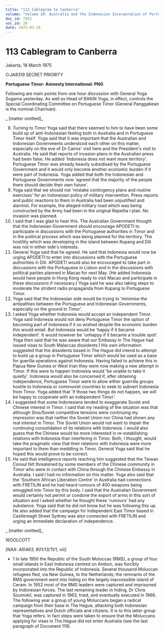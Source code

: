 ```yaml
---
title: "113 Cablegram to Canberra"
volume: "Volume 20: Australia and the Indonesian Incorporation of Portuguese Timor, 1974-1976"
doc_id: 7952
vol_id: 20
date: 1975-03-18
---
```


# 113 Cablegram to Canberra

Jakarta, 18 March 1975

O.JA8319 SECRET PRIORITY

**Portuguese Timor: Amnesty International: PNG**

Following are main points from one hour discussion with General Yoga Sugama yesterday. As well as Head of BAKIN Yoga, in effect, controls the Special Coordinating Committee on Portuguese Timor (General Panggabean is the nominal Chairman).

_ [matter omitted]_

  8. Turning to Timor Yoga said that there seemed to him to have been some build up of anti-Indonesian feeling both in Australia and in Portuguese Timor itself. Yoga said that it was important that the Australian and Indonesian Governments understood each other on this matter, especially on the eve of Dr Cairns' visit here and the President's visit to Australia. He said that reports of invasion plans in the Australian press had been false. He added 'Indonesia does not want more territory'. Portuguese Timor was already heavily subsidised by the Portuguese Government and it would only become another economic burden if it were part of Indonesia. Yoga added that both the Indonesian and Portuguese Governments now 'agreed that the majority of the people there should decide their own future'.
  9. Yoga said that we should not 'mistake contingency plans and routine exercises' for an Indonesian policy of military intervention. Press reports and public reactions to them in Australia had been unjustified and alarmist. For example, the alleged military road which was being constructed by the Army had been in the original Repelita I plan. No invasion was planned.
  10. I said that I was glad to hear this. The Australian Government thought that the Indonesian Government should encourage APODETI to participate in discussions with the Portuguese authorities in Timor and in the political process which was being planned for the territory. The hostility which was developing in the island between Kupang and Dili was not in either side's interests.
  11. General Yoga said that he agreed. He said that Indonesia would now be urging APODETI to enter into discussions with the Portuguese authorities in Dili. APODETI would also be encouraged to take part in discussions with the Portuguese in Lisbon and in the discussions with political parties planned in Macao for next May. (He added Indonesia would have people in Hong Kong ready to visit Macao and participate in these discussions if necessary.) Yoga said he was also taking steps to moderate the strident radio propaganda from Kupang to Portuguese Timor.
  12. Yoga said that the Indonesian side would be trying to 'minimise the antipathies between the Portuguese and Indonesian Governments, especially on the ground in Timor'.
  13. I asked Yoga whether Indonesia would accept an independent Timor. Yoga said Indonesia would not deny Portuguese Timor the option of becoming part of Indonesia if it so wished despite the economic burden this would entail. But Indonesia would be 'happy if it became independent'. It would however be 'unhappy if it became a trouble spot'. Yoga then said that he was aware that our Embassy in The Hague had issued visas to South Malaccas dissidents.1 His own information suggested that the dissidents based in The Hague did intend to attempt to build up a group in Portuguese Timor which would be used as a base for guerilla operations against Indonesia. Having failed to achieve this in Papua New Guinea or West Irian they were now making a new attempt in Timor. If this were to happen Indonesia would 'be unable to take it quietly'. Indonesia would also be concerned if, after obtaining independence, Portuguese Timor were to allow either guerrilla groups hostile to Indonesia or communist countries to seek to subvert Indonesia from Timor. Yoga added that 'if those two things do not happen, we will be happy to cooperate with an independent Timor'.
  14. I suggested that some Indonesians tended to exaggerate Soviet and Chinese interest in Timor. I said that my reading of the situation was that although Sino/Soviet competitive tensions were continuing my impression was that neither the Soviet Union nor China had shown any real interest in Timor. The Soviet Union would not want to impair the continuing consolidation of its relations with Indonesia. I would also guess that the Chinese would be more interested in re-establishing relations with Indonesia than interfering in Timor. Both, I thought, would take the pragmatic view that their relations with Indonesia were more important to them than meddling in Timor. General Yoga said that he hoped this would prove to be correct.
  15. He said that intelligence reports reaching him suggested that the Taiwan Consul felt threatened by some members of the Chinese community in Timor who were in contact with China through the Chinese Embassy in Australia. I said I had no information on this matter. Yoga also said that the 'Southern African Liberation Centre' in Australia had connections with FRETILIN and he had heard rumours of 400 weapons being smuggled into Timor by this body. I said that the Australian Government would certainly not permit or condone the export of arms in this sort of situation and I asked whether he thought these 'rumours' had any substance. Yoga said that he did not know but he was following this up. He also added that the campaign for Independent East Timor based in Castlereagh Street Sydney was also connected with FRETILIN and urging an immediate declaration of independence.



_ [matter omitted]_

WOOLCOTT

_[NAA: Al0463, 801/13/11/1, viii]_

  * 1 In late 1950 the Republic of the South Moluccas (RMS), a group of four small islands in East Indonesia centred on Ambon, was forcibly incorporated into the Republic of Indonesia. Several thousand Moluccan refugees fled, via New Guinea, to the Netherlands; the remnants of the RMS government went into hiding on the largely inaccessible island of Ceram. In 1952 most of the RMS leaders were captured and imprisoned by Indonesian forces. The last remaining leader in hiding, Dr Chris Soumokil, was captured in 1963, tried, and eventually executed in 1966. The following year a group of young Moluccans began a radical campaign from their base in The Hague, attacking both Indonesian representatives and Dutch officials and citizens. It is to this latter group that Yoga refers. In fact steps were taken to ensure that the Moluccans applying for visas in The Hague did not enter Australia (see the last paragraph of Document 119).


